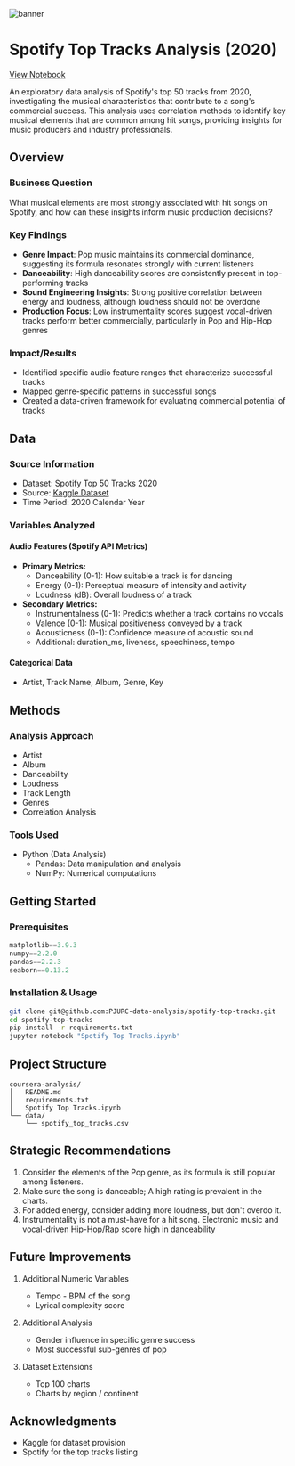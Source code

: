 ![banner](https://github.com/PJURC-data-analysis/spotify-top-tracks/blob/main/media/banner.png)

# Spotify Top Tracks Analysis (2020)
[View Notebook](https://github.com/PJURC-data-analysis/spotify-top-tracks/blob/main/Spotify%20Top%20Tracks.ipynb)

An exploratory data analysis of Spotify's top 50 tracks from 2020, investigating the musical characteristics that contribute to a song's commercial success. This analysis uses correlation methods to identify key musical elements that are common among hit songs, providing insights for music producers and industry professionals.

## Overview

### Business Question
What musical elements are most strongly associated with hit songs on Spotify, and how can these insights inform music production decisions?

### Key Findings
- **Genre Impact**: Pop music maintains its commercial dominance, suggesting its formula resonates strongly with current listeners
- **Danceability**: High danceability scores are consistently present in top-performing tracks
- **Sound Engineering Insights**: Strong positive correlation between energy and loudness, although loudness should not be overdone
- **Production Focus**: Low instrumentality scores suggest vocal-driven tracks perform better commercially, particularly in Pop and Hip-Hop genres

### Impact/Results
- Identified specific audio feature ranges that characterize successful tracks
- Mapped genre-specific patterns in successful songs
- Created a data-driven framework for evaluating commercial potential of tracks

## Data

### Source Information
- Dataset: Spotify Top 50 Tracks 2020
- Source: [Kaggle Dataset](https://www.kaggle.com/datasets/atillacolak/top-50-spotify-tracks-2020)
- Time Period: 2020 Calendar Year

### Variables Analyzed
#### Audio Features (Spotify API Metrics)
- **Primary Metrics:**
  - Danceability (0-1): How suitable a track is for dancing
  - Energy (0-1): Perceptual measure of intensity and activity
  - Loudness (dB): Overall loudness of a track
- **Secondary Metrics:**
  - Instrumentalness (0-1): Predicts whether a track contains no vocals
  - Valence (0-1): Musical positiveness conveyed by a track
  - Acousticness (0-1): Confidence measure of acoustic sound
  - Additional: duration_ms, liveness, speechiness, tempo

#### Categorical Data
- Artist, Track Name, Album, Genre, Key

## Methods

### Analysis Approach
  - Artist
  - Album
  - Danceability
  - Loudness
  - Track Length
  - Genres
  - Correlation Analysis

### Tools Used
- Python (Data Analysis)
  - Pandas: Data manipulation and analysis
  - NumPy: Numerical computations

## Getting Started

### Prerequisites
```python
matplotlib==3.9.3
numpy==2.2.0
pandas==2.2.3
seaborn==0.13.2
```

### Installation & Usage
```bash
git clone git@github.com:PJURC-data-analysis/spotify-top-tracks.git
cd spotify-top-tracks
pip install -r requirements.txt
jupyter notebook "Spotify Top Tracks.ipynb"
```

## Project Structure
```
coursera-analysis/
│   README.md
│   requirements.txt
│   Spotify Top Tracks.ipynb
└── data/
    └── spotify_top_tracks.csv
```

## Strategic Recommendations
1. Consider the elements of the Pop genre, as its formula is still popular among listeners.
2. Make sure the song is danceable; A high rating is prevalent in the charts.
3. For added energy, consider adding more loudness, but don't overdo it.
4. Instrumentality is not a must-have for a hit song. Electronic music and vocal-driven Hip-Hop/Rap score high in danceability

## Future Improvements
1. Additional Numeric Variables
   * Tempo - BPM of the song
   * Lyrical complexity score

2. Additional Analysis
   * Gender influence in specific genre success
   * Most successful sub-genres of pop

3. Dataset Extensions
   * Top 100 charts
   * Charts by region / continent

## Acknowledgments
- Kaggle for dataset provision
- Spotify for the top tracks listing
